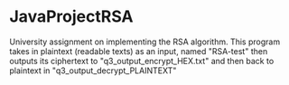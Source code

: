 # JavaProjectRSA
University assignment on implementing the RSA algorithm.
This program takes in plaintext (readable texts) as an input, named "RSA-test" then outputs its ciphertext to "q3_output_encrypt_HEX.txt" and then back to plaintext in "q3_output_decrypt_PLAINTEXT"

